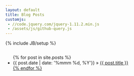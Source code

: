 ```yaml
---
layout: default
title: Blog Posts
customjs:
 - //code.jquery.com/jquery-1.11.2.min.js
 - /assets/js/github-query.js
---
```

{% include JB/setup %}

<div class="row">
	<div class="large-8 columns">
		<ul class="posts-list">
			{% for post in site.posts %}
				<li><span>{{ post.date | date: '%mmm %d, %Y'}}</span> &raquo; <a href="{{ post.url }}">{{ post.title }}</li>
			{% endfor %}
		</ul>
	</div>
</div>